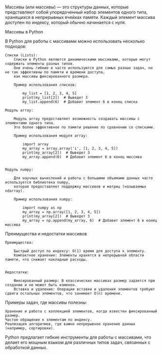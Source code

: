 Массивы (или массивы) — это структуры данных, которые представляют собой упорядоченный набор элементов одного типа, 
хранящихся в непрерывных ячейках памяти. Каждый элемент массива доступен по индексу, который обычно начинается с нуля.

Массивы в Python

В Python для работы с массивами можно использовать несколько подходов:

    Списки (Lists):
        Списки в Python являются динамическими массивами, которые могут содержать элементы разных типов. 
        Они очень гибкие и часто используются для самых разных задач, но не так эффективны по памяти и времени доступа, 
        как массивы фиксированного размера.
        
        Пример использования списков:
        
            my_list = [1, 2, 3, 4, 5]
            print(my_list[2])  # Выведет 3
            my_list.append(6)  # Добавит элемент 6 в конец списка

    Модуль array:
    
        Модуль array предоставляет возможность создавать массивы с элементами одного типа. 
        Это более эффективное по памяти решение по сравнению со списками.
        
        Пример использования модуля array:
        
            import array
            my_array = array.array('i', [1, 2, 3, 4, 5])
            print(my_array[2])  # Выведет 3
            my_array.append(6)  # Добавит элемент 6 в конец массива
        
        
    Модуль numpy:
    
        Для научных вычислений и работы с большими объемами данных часто используется библиотека numpy, 
        которая предоставляет поддержку массивов и матриц (называемых ndarray).
        
        Пример использования numpy:
    
            import numpy as np
            my_array = np.array([1, 2, 3, 4, 5])
            print(my_array[2])  # Выведет 3
            my_array = np.append(my_array, 6)  # Добавит элемент 6 в конец массива


Преимущества и недостатки массивов

    Преимущества:
    
        Быстрый доступ по индексу: O(1) время для доступа к элементу.
        Компактное хранение: Элементы хранятся в непрерывной области памяти, что снижает накладные расходы.

    
    Недостатки:
    
        Фиксированный размер: В классических массивах размер задается при создании и не может быть изменен.
        Вставка и удаление: Операции вставки и удаления элементов требуют сдвига остальных элементов, что занимает O(n) времени.



Примеры задач, где массивы полезны:

    Хранение и работа с коллекцией элементов, когда известен фиксированный размер.
    Частое обращение к элементам по индексу.
    Реализация алгоритмов, где важно непрерывное хранение данных (например, сортировки).


Python предлагает гибкие инструменты для работы с массивами, что делает его мощным языком 
для различных типов задач, связанных с обработкой данных.
